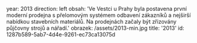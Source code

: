 year: 2013
direction: left
obsah: 'Ve Vestci u Prahy byla postavena první moderní prodejna s přelomovým systémem odbavení zákazníků a nejširší nabídkou stavebních materiálů. Na prodejnách začaly být zřizovány půjčovny strojů a&nbsp;nářadí.'
obrazek: /assets/2013-min.jpg
title: '2013'
id: 1287b589-5ab7-4d4e-9261-ec73ca13075d
